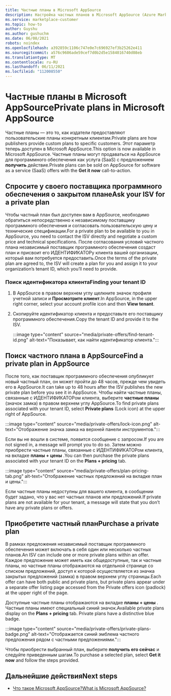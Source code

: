 ```yaml
---
title: Частные планы в Microsoft AppSource
description: Настройка частных планов в Microsoft AppSource (Azure Marketplace).
ms.service: marketplace-customer
ms.topic: how-to
author: Guyshu
ms.author: gushuchm
ms.date: 06/08/2021
robots: noindex
ms.openlocfilehash: a392859c1106c747e0e7c696927ef3b25262e411
ms.sourcegitcommit: a576c9606ade59cef7d0b2d5e1584016740d08eb
ms.translationtype: MT
ms.contentlocale: ru-RU
ms.lasthandoff: 06/11/2021
ms.locfileid: "112008550"
---
```

# <a name="private-plans-in-microsoft-appsource"></a><span data-ttu-id="90df9-103">Частные планы в Microsoft AppSource</span><span class="sxs-lookup"><span data-stu-id="90df9-103">Private plans in Microsoft AppSource</span></span>

<span data-ttu-id="90df9-104">Частные планы — это то, как издатели предоставляют пользовательские планы конкретным клиентам.</span><span class="sxs-lookup"><span data-stu-id="90df9-104">Private plans are how publishers provide custom plans to specific customers.</span></span> <span data-ttu-id="90df9-105">Этот параметр теперь доступен в Microsoft AppSource.</span><span class="sxs-lookup"><span data-stu-id="90df9-105">This option is now available in Microsoft AppSource.</span></span> <span data-ttu-id="90df9-106">Частные планы могут продаваться на AppSource для программного обеспечения как услуга (SaaS) с предложением **получить** действие.</span><span class="sxs-lookup"><span data-stu-id="90df9-106">Private plans can be sold on AppSource for software as a service (SaaS) offers with the **Get it now** call-to-action.</span></span>

## <a name="ask-your-isv-for-a-private-plan"></a><span data-ttu-id="90df9-107">Спросите у своего поставщика программного обеспечения о закрытом плане</span><span class="sxs-lookup"><span data-stu-id="90df9-107">Ask your ISV for a private plan</span></span>

<span data-ttu-id="90df9-108">Чтобы частный план был доступен вам в AppSource, необходимо обратиться непосредственно к независимому поставщику программного обеспечения и согласовать пользовательскую цену и технические спецификации.</span><span class="sxs-lookup"><span data-stu-id="90df9-108">For a private plan to be available to you in AppSource, you need to contact the ISV directly and negotiate a custom price and technical specifications.</span></span> <span data-ttu-id="90df9-109">После согласования условий частного плана независимый поставщик программного обеспечения создаст план и присвоит его ИДЕНТИФИКАТОРу клиента вашей организации, который вам потребуется предоставить.</span><span class="sxs-lookup"><span data-stu-id="90df9-109">Once the terms of the private plan are agreed to, the ISV will create a plan for you and assign it to your organization’s tenant ID, which you’ll need to provide.</span></span>

### <a name="finding-your-tenant-id"></a><span data-ttu-id="90df9-110">Поиск идентификатора клиента</span><span class="sxs-lookup"><span data-stu-id="90df9-110">Finding your tenant ID</span></span>

1. <span data-ttu-id="90df9-111">В AppSource в правом верхнем углу щелкните значок профиля учетной записи и **Просмотрите клиент**.</span><span class="sxs-lookup"><span data-stu-id="90df9-111">In AppSource, in the upper right corner, select your account profile icon and then **View tenant**.</span></span>
2. <span data-ttu-id="90df9-112">Скопируйте идентификатор клиента и предоставьте его поставщику программного обеспечения.</span><span class="sxs-lookup"><span data-stu-id="90df9-112">Copy the tenant ID and provide it to the ISV.</span></span>

    :::image type="content" source="media/private-offers/find-tenant-id.png" alt-text="Показывает, как найти идентификатор клиента.":::

## <a name="find-a-private-plan-in-appsource"></a><span data-ttu-id="90df9-114">Поиск частного плана в AppSource</span><span class="sxs-lookup"><span data-stu-id="90df9-114">Find a private plan in AppSource</span></span>

<span data-ttu-id="90df9-115">После того, как поставщик программного обеспечения опубликует новый частный план, он может пройти до 48 часов, прежде чем увидеть его в AppSource.</span><span class="sxs-lookup"><span data-stu-id="90df9-115">It can take up to 48 hours after the ISV publishes the new private plan before you see it in AppSource.</span></span> <span data-ttu-id="90df9-116">Чтобы найти частные планы, связанные с ИДЕНТИФИКАТОРом клиента, выберите **частные планы** (значок замка) в правом верхнем углу AppSource.</span><span class="sxs-lookup"><span data-stu-id="90df9-116">To find private plans associated with your tenant ID, select **Private plans** (Lock icon) at the upper right of AppSource.</span></span>

:::image type="content" source="media/private-offers/lock-icon.png" alt-text="Отображение значка замка на верхней панели инструментов.":::

<span data-ttu-id="90df9-118">Если вы не вошли в системе, появится сообщение с запросом.</span><span class="sxs-lookup"><span data-stu-id="90df9-118">If you are not signed in, a message will prompt you to do so.</span></span> <span data-ttu-id="90df9-119">Затем можно приобрести частные планы, связанные с ИДЕНТИФИКАТОРом клиента, на вкладке **планы + цены** .</span><span class="sxs-lookup"><span data-stu-id="90df9-119">You can then purchase the private plans associated with your tenant ID on the **Plans + pricing** tab.</span></span>

:::image type="content" source="media/private-offers/plan-pricing-tab.png" alt-text="Отображение частных предложений на вкладке план и цены.":::

<span data-ttu-id="90df9-121">Если частные планы недоступны для вашего клиента, в сообщении будет задано, что у вас нет частных планов или предложений.</span><span class="sxs-lookup"><span data-stu-id="90df9-121">If private plans are not available for your tenant, a message will state that you don’t have any private plans or offers.</span></span>

## <a name="purchase-a-private-plan"></a><span data-ttu-id="90df9-122">Приобретите частный план</span><span class="sxs-lookup"><span data-stu-id="90df9-122">Purchase a private plan</span></span>

<span data-ttu-id="90df9-123">В рамках предложения независимый поставщик программного обеспечения может включать в себя один или несколько частных планов.</span><span class="sxs-lookup"><span data-stu-id="90df9-123">An ISV can include one or more private plans within an offer.</span></span> <span data-ttu-id="90df9-124">Каждое предложение может иметь как общедоступные, так и частные планы, но частные планы отображаются на отдельной странице со списком предложений, доступ к которой осуществляется из значка закрытых предложений (замка) в правом верхнем углу страницы.</span><span class="sxs-lookup"><span data-stu-id="90df9-124">Each offer can have both public and private plans, but private plans appear under a separate offer listing page accessed from the Private offers icon (padlock) at the upper right of the page.</span></span>

<span data-ttu-id="90df9-125">Доступные частные планы отображаются на вкладке **планы + цены** . Частные планы имеют специальный синий значок.</span><span class="sxs-lookup"><span data-stu-id="90df9-125">Available private plans display on the **Plans + pricing** tab. Private plans have a distinctive blue badge.</span></span>

:::image type="content" source="media/private-offers/private-plans-badge.png" alt-text="Отображается синий эмблема частного предложения рядом с частными предложениями.":::

<span data-ttu-id="90df9-127">Чтобы приобрести выбранный план, выберите **получить его сейчас** и следуйте приведенным шагам.</span><span class="sxs-lookup"><span data-stu-id="90df9-127">To purchase a selected plan, select **Get it now** and follow the steps provided.</span></span>

## <a name="next-steps"></a><span data-ttu-id="90df9-128">Дальнейшие действия</span><span class="sxs-lookup"><span data-stu-id="90df9-128">Next steps</span></span>

- [<span data-ttu-id="90df9-129">Что такое Microsoft AppSource?</span><span class="sxs-lookup"><span data-stu-id="90df9-129">What is Microsoft AppSource?</span></span>](appsource-overview.md)
